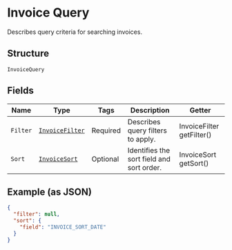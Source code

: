 
# Invoice Query

Describes query criteria for searching invoices.

## Structure

`InvoiceQuery`

## Fields

| Name | Type | Tags | Description | Getter |
|  --- | --- | --- | --- | --- |
| `Filter` | [`InvoiceFilter`](../../doc/models/invoice-filter.md) | Required | Describes query filters to apply. | InvoiceFilter getFilter() |
| `Sort` | [`InvoiceSort`](../../doc/models/invoice-sort.md) | Optional | Identifies the sort field and sort order. | InvoiceSort getSort() |

## Example (as JSON)

```json
{
  "filter": null,
  "sort": {
    "field": "INVOICE_SORT_DATE"
  }
}
```

